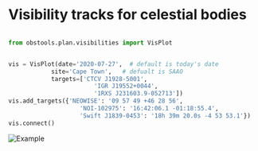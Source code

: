 # Visibility tracks for celestial bodies


```python

from obstools.plan.visibilities import VisPlot


vis = VisPlot(date='2020-07-27',  # default is today's date
            site='Cape Town',   # defualt is SAAO
            targets=['CTCV J1928-5001',
                        'IGR J19552+0044',
                        '1RXS J231603.9-052713'])
vis.add_targets({'NEOWISE': '09 57 49 +46 28 56',
                    'NOI-102975': '16:42:06.1 -01:18:55.4',
                    'Swift J1839-0453': '18h 39m 20.0s -4 53 53.1'})
vis.connect()
```

![Example](/data/example.png "Example Visibility Tracks")
